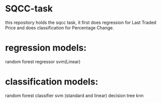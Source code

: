 # SQCC-task
this repository holds the sqcc task, it first does regression for  Last Traded Price and does classification for Percentage Change.
# regression models:
random forest regressor
svm(Linear)

# classification models:
random forest classifier
svm (standard and linear)
decision tree
knn
